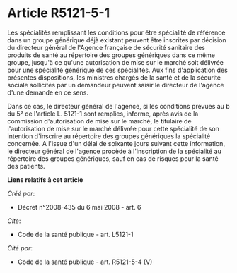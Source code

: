 # Article R5121-5-1

Les spécialités remplissant les conditions pour être spécialité de référence dans un groupe générique déjà existant peuvent
être inscrites par décision du directeur général de l'Agence française de sécurité sanitaire des produits de santé au
répertoire des groupes génériques dans ce même groupe, jusqu'à ce qu'une autorisation de mise sur le marché soit délivrée
pour une spécialité générique de ces spécialités. Aux fins d'application des présentes dispositions, les ministres chargés de
la santé et de la sécurité sociale sollicités par un demandeur peuvent saisir le directeur de l'agence d'une demande en ce
sens. 

Dans ce cas, le directeur général de l'agence, si les conditions prévues au b du 5° de l'article L. 5121-1 sont remplies,
informe, après avis de la commission d'autorisation de mise sur le marché, le titulaire de l'autorisation de mise sur le
marché délivrée pour cette spécialité de son intention d'inscrire au répertoire des groupes génériques la spécialité
concernée. A l'issue d'un délai de soixante jours suivant cette information, le directeur général de l'agence procède à
l'inscription de la spécialité au répertoire des groupes génériques, sauf en cas de risques pour la santé des patients.

**Liens relatifs à cet article**

_Créé par_:

  - Décret n°2008-435 du 6 mai 2008 - art. 6

_Cite_:

  - Code de la santé publique - art. L5121-1

_Cité par_:

  - Code de la santé publique - art. R5121-5-4 (V)
